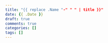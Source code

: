 ```yaml
---
title: "{{ replace .Name "-" " " | title }}"
date: {{ .Date }}
draft: true
comments: true
categories: []
tags: []
---
```


 <!--more-->
